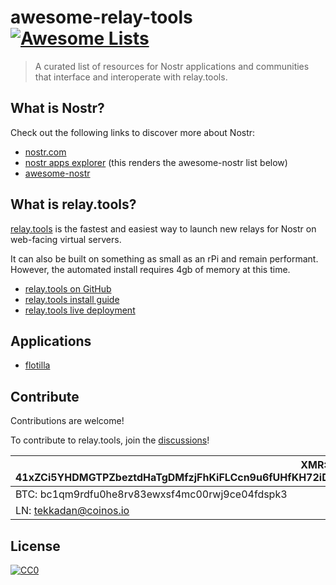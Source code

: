 # awesome-relay-tools [![Awesome Lists](https://srv-cdn.himpfen.io/badges/awesome-lists/awesomelists-flat.svg)](https://github.com/awesomelistsio/awesome)

> A curated list of resources for Nostr applications and communities that interface and interoperate with relay.tools.

## What is Nostr?

Check out the following links to discover more about Nostr:

- [nostr.com](https://nostr.com/)
- [nostr apps explorer](https://nostr.net/) (this renders the awesome-nostr list below)
- [awesome-nostr](https://github.com/aljazceru/awesome-nostr) 

## What is relay.tools?

[relay.tools](https://relay.tools/) is the fastest and easiest way to launch new relays for Nostr on web-facing virtual servers. 

It can also be built on something as small as an rPi and remain performant. However, the automated install requires 4gb of memory at this time.

- [relay.tools on GitHub](https://github.com/relaytools)
- [relay.tools install guide](https://github.com/relaytools/docs)
- [relay.tools live deployment](https://relay.tools)

## Applications

- [flotilla](https://github.com/Pleb5/flotilla-budabit)

## Contribute

Contributions are welcome!

To contribute to relay.tools, join the [discussions](https://github.com/orgs/relaytools/discussions)!

| XMR: 41xZCi5YHDMGTPZbeztdHaTgDMfzjFhKiFLCcn9u6fUHfKH72iDY6GjGFfD4dMtRqk2KEQA86Yc6w6epgizPSmSnPBcKmsh |
| ------------ |
| BTC: bc1qm9rdfu0he8rv83ewxsf4mc00rwj9ce04fdspk3 |
| LN: tekkadan@coinos.io |

## License

[![CC0](https://mirrors.creativecommons.org/presskit/buttons/88x31/svg/by-sa.svg)](http://creativecommons.org/licenses/by-sa/4.0/)
